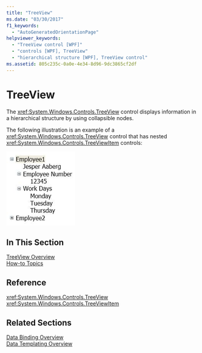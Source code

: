 ```yaml
---
title: "TreeView"
ms.date: "03/30/2017"
f1_keywords: 
  - "AutoGeneratedOrientationPage"
helpviewer_keywords: 
  - "TreeView control [WPF]"
  - "controls [WPF], TreeView"
  - "hierarchical structure [WPF], TreeView control"
ms.assetid: 805c235c-0a0e-4e34-8d96-9dc3865cf2df
---
```

# TreeView
The <xref:System.Windows.Controls.TreeView> control displays information in a hierarchical structure by using collapsible nodes.  
  
 The following illustration is an example of a <xref:System.Windows.Controls.TreeView> control that has nested <xref:System.Windows.Controls.TreeViewItem> controls:  
  
 ![Illustration that shows nested TreeViewItem controls.](./media/treeview/nested-treeviewitem-controls.jpg)  
  
## In This Section  
 [TreeView Overview](treeview-overview.md)  
 [How-to Topics](treeview-how-to-topics.md)  
  
## Reference  
 <xref:System.Windows.Controls.TreeView>  
  <xref:System.Windows.Controls.TreeViewItem>  
  
## Related Sections  
 [Data Binding Overview](../data/data-binding-overview.md)  
  [Data Templating Overview](../data/data-templating-overview.md)
